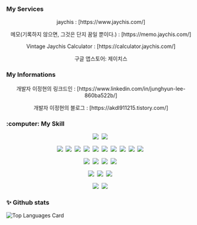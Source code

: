 
<!--
**akdl911215/akdl911215** is a ✨ _special_ ✨ repository because its `README.md` (this file) appears on your GitHub profile.

Here are some ideas to get you started:

- 🔭 I’m currently working on ...
- 🌱 I’m currently learning ...
- 👯 I’m looking to collaborate on ...
- 🤔 I’m looking for help with ...
- 💬 Ask me about ...
- 📫 How to reach me: ...
- 😄 Pronouns: ...
- ⚡ Fun fact: ...
-->
<h3> My Services </h3>
<p align="center"> jaychis : [https://www.jaychis.com/]</p>
<p align="center"> 메모(기록하지 않으면, 그것은 단지 꿈일 뿐이다.) : [https://memo.jaychis.com/]</p>
<p align="center"> Vintage Jaychis Calculator : [https://calculator.jaychis.com/]</p>
<p align="center">구글 앱스토어: 제이치스</p>


<h3> My Informations</h3>
<p align="center">개발자 이정현의 링크드인 : [https://www.linkedin.com/in/junghyun-lee-860ba522b/]</p>


<p align="center">개발자 이정현의 블로그 : [https://akdl911215.tistory.com/]</p>



<!-- ################################################################################################################기술 스택 시작 -->
<h3>:computer: My Skill</h3>

<p align="center">
  <img src="https://img.shields.io/badge/HTML5-E34F26?style=flat-square&logo=html5&logoColor=white"/>&nbsp
  <img src="https://img.shields.io/badge/CSS3-1572B6?style=flat-square&logo=css3&logoColor=white"/>&nbsp
</p>


<p align="center">
  <img src="https://img.shields.io/badge/JavaScript-ffb13b?style=flat-square&logo=javascript&logoColor=white"/>&nbsp 
  <img src="https://img.shields.io/badge/TypeScript-3178C6?style=flat-square&logo=tpyescript&logoColor=white"/>&nbsp 
  <img src="https://img.shields.io/badge/Vue-4FC08D?style=flat-square&logo=Vue.js&logoColor=white"/>&nbsp 
  <img src="https://img.shields.io/badge/React-61DAFB?style=flat-square&logo=React&logoColor=white"/>&nbsp
  <img src="https://img.shields.io/badge/Redux-764ABC?style=flat-square&logo=Redux&logoColor=white"/>&nbsp
  <img src="https://img.shields.io/badge/saga-3178C6?style=flat-square&logo=saga&logoColor=white"/>&nbsp
  <img src="https://img.shields.io/badge/thunk-3178C6?style=flat-square&logo=thunk&logoColor=white"/>&nbsp
  <img src="https://img.shields.io/badge/Next-000000?style=flat-square&logo=Next.js&logoColor=white"/>&nbsp
  <img src="https://img.shields.io/badge/Flutter-3178C6?style=flat-square&logo=flutter&logoColor=white"/>&nbsp 
  <img src="https://img.shields.io/badge/Dart-4FC08D?style=flat-square&logo=dart.js&logoColor=white"/>&nbsp 
</p>


<p align="center">
  <img src="https://img.shields.io/badge/Node-339933?style=flat-square&logo=Node.js&logoColor=white"/></a>&nbsp
  <img src="https://img.shields.io/badge/Express-000000?style=flat-square&logo=Express&logoColor=white"/></a>&nbsp
  <img src="https://img.shields.io/badge/Knex-4FC08D?style=flat-square&logo=Knex&logoColor=white"/>&nbsp 
  <img src="https://img.shields.io/badge/NestJS-ffb13b?style=flat-square&logo=NestJS&logoColor=white"/>&nbsp 
</p>


<p align="center">
  <img src="https://img.shields.io/badge/prisma-003545?style=flat-square&logo=prisma&logoColor=white"/></a>&nbsp
  <img src="https://img.shields.io/badge/MariaDB-003545?style=flat-square&logo=mariadb&logoColor=white"/></a>&nbsp 
  <img src="https://img.shields.io/badge/MySQL-003545?style=flat-square&logo=MySQL&logoColor=white"/>&nbsp
</p>


<p align="center">
  <img src="https://img.shields.io/badge/Java-ff3000?style=flat-square&logo=Java&logoColor=white"/>&nbsp
  <img src="https://img.shields.io/badge/SpringBoot-6db33f?style=flat-square&logo=Spring&logoColor=white"/>&nbsp
</p>
<!-- ################################################################################################################기술 스택 종료 -->


### ✨ Github stats
![Top Languages Card](https://github-readme-stats.vercel.app/api/top-langs/?username=akdl911215&theme=chartreuse-dark)



